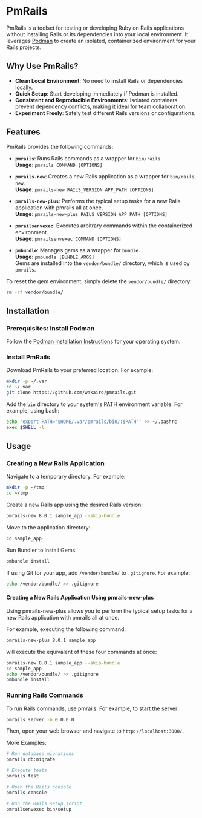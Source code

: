 # PmRails

PmRails is a toolset for testing or developing Ruby on Rails applications
without installing Rails or its dependencies into your local environment.
It leverages [Podman](https://docs.podman.io/en/latest/)
to create an isolated, containerized environment for your Rails projects.

## Why Use PmRails?

- **Clean Local Environment**: No need to install Rails or dependencies locally.
- **Quick Setup**: Start developing immediately if Podman is installed.
- **Consistent and Reproducible Environments**: Isolated containers prevent dependency conflicts, making it ideal for team collaboration.
- **Experiment Freely**: Safely test different Rails versions or configurations.

## Features

PmRails provides the following commands:

- **`pmrails`**: Runs Rails commands as a wrapper for `bin/rails`.\
  **Usage**: `pmrails COMMAND [OPTIONS]`

- **`pmrails-new`**: Creates a new Rails application as a wrapper for `bin/rails new`.\
  **Usage**: `pmrails-new RAILS_VERSION APP_PATH [OPTIONS]`

- **`pmrails-new-plus`**: Performs the typical setup tasks for a new Rails application with pmrails all at once.\
  **Usage**: `pmrails-new-plus RAILS_VERSION APP_PATH [OPTIONS]`

- **`pmrailsenvexec`**: Executes arbitrary commands within the containerized environment.\
  **Usage**: `pmrailsenvexec COMMAND [OPTIONS]`

- **`pmbundle`**: Manages gems as a wrapper for `bundle`.\
  **Usage**: `pmbundle [BUNDLE_ARGS]`\
  Gems are installed into the `vendor/bundle/` directory, which is used by `pmrails`.

To reset the gem environment, simply delete the `vendor/bundle/` directory:

```sh
rm -rf vendor/bundle/
```

## Installation

### Prerequisites: Install Podman

Follow the [Podman Installation Instructions](https://podman.io/docs/installation) for your operating system.

### Install PmRails

Download PmRails to your preferred location. For example:

```sh
mkdir -p ~/.var
cd ~/.var
git clone https://github.com/wakairo/pmrails.git
```

 Add the `bin` directory to your system's PATH environment variable. For example, using bash:

 ```sh
 echo 'export PATH="$HOME/.var/pmrails/bin/:$PATH"' >> ~/.bashrc
 exec $SHELL -l
 ```


## Usage

### Creating a New Rails Application

Navigate to a temporary directory. For example:

```sh
mkdir -p ~/tmp
cd ~/tmp
```

Create a new Rails app using the desired Rails version:

```sh
pmrails-new 8.0.1 sample_app --skip-bundle
```

Move to the application directory:

```sh
cd sample_app
```

Run Bundler to install Gems:

```sh
pmbundle install
```

If using Git for your app, add `/vendor/bundle/` to `.gitignore`. For example:

```sh
echo /vendor/bundle/ >> .gitignore
```

#### Creating a New Rails Application Using pmrails-new-plus

Using pmrails-new-plus allows you to perform the typical setup tasks for a new Rails application with pmrails all at once.

For example, executing the following command:

```sh
pmrails-new-plus 8.0.1 sample_app
```

will execute the equivalent of these four commands at once:

```sh
pmrails-new 8.0.1 sample_app --skip-bundle
cd sample_app
echo /vendor/bundle/ >> .gitignore
pmbundle install
```

### Running Rails Commands

To run Rails commands, use pmrails. For example, to start the server:

```sh
pmrails server -b 0.0.0.0
```

Then, open your web browser and navigate to `http://localhost:3000/`.

More Examples:

```sh
# Run database migrations
pmrails db:migrate

# Execute tests
pmrails test

# Open the Rails console
pmrails console

# Run the Rails setup script
pmrailsenvexec bin/setup
```
